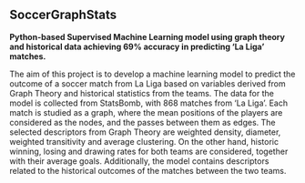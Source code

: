 ## SoccerGraphStats
**Python-based Supervised Machine Learning model using graph theory and historical data achieving 69% accuracy in predicting ‘La Liga’ matches.**

The aim of this project is to develop a machine learning model to predict the outcome of a soccer match from La Liga based on variables derived from Graph Theory and historical statistics from the teams. The data for the model is collected from StatsBomb, with 868 matches from ‘La Liga’. Each match is studied as a graph, where the mean positions of the players are considered as the nodes, and the passes between them as edges. The selected descriptors from Graph Theory are weighted density, diameter, weighted transitivity and average clustering. On the other hand, historic winning, losing and drawing rates for both teams are considered, together with their average goals. Additionally, the model contains descriptors related to the historical outcomes of the matches between the two teams.
